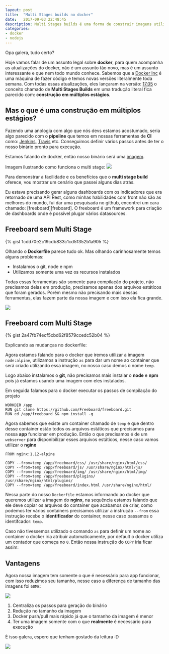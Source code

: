 ```yaml
---
layout: post
title:  "Multi Stages builds no docker"
date:   2017-09-03 22:48:45
description: Multi Stages builds é uma forma de construir imagens utilizando outras para realizar a compilação dos arquivos necessários para sua app, visando ter uma imagem pequena e somente com os binários da app.
categories:
- docker
- nodejs
---
```



Opa galera, tudo certo? 

Hoje vamos falar de um assunto legal sobre **docker**, para quem acompanha as atualizações do docker, não é um assunto tão novo, mas é um assunto interessante e que nem todo mundo conhece. Sabemos que a [Docker Inc][docker] é uma máquina de fazer código e temos novas versões literalmente toda semana. Com todas essas atualizações, eles lançaram na versão: [17.05][1705] o conceito chamado de **Multi Stages Builds** em uma tradução literal fica parecido com: **construção em múltiplos estágios**. 

## Mas o que é uma construção em múltiplos estágios? 

Fazendo uma anologia com algo que nós devs estamos acostumado, seria algo parecido com o **pipeline** que temos em nossas ferramentas de **CI** como: [Jenkins][jenkins], [Travis][travis] etc. Conseguimos definir vários passos antes de ter o nosso binário pronto para execução. 

Estamos falando de docker, então nosso binário será uma [imagem][imagem].

Imagem ilustrando como funciona o multi stage: 
![](/assets/img{{page.id}}/multi-stage-build.png)


Para demonstrar a facilidade e os benefícios que o **multi stage build** oferece, vou mostrar um cenário que passei alguns dias atrás.


Eu estava precisando gerar alguns dashboards com os indicadores que era retornado de uma API Rest, como minhas habilidades com front não são as melhores do mundo, fui dar uma pesquisada no github, encontrei um cara chamado: [freeboard][freboard]. O freeboard é um framework para criação de dashboards onde é possível plugar vários datasources.

## Freeboard sem Multi Stage

{% gist 1cdd70e2c19cdb833c1cd51352b1a905 %}

Olhando o **Dockerfile** parece tudo ok. Mas olhando carinhosamente temos alguns problemas:

* Instalamos o git, node e npm
* Utilizamos somente uma vez os recursos instalados

Todas essas ferramentas são somente para compilação do projeto, não precisamos delas em produção, precisamos apenas dos arquivos estáticos que foram gerados. Porém mesmo não precisando mais dessas ferramentas, elas fazem parte da nossa imagem e com isso ela fica grande.

![](/assets/img{{page.id}}/imagem-sem-multi-stage.png)

## Freeboard com Multi Stage

{% gist 2a47fb74ecf5cbd62f8579ccedc52b04 %}

Explicando as mudanças no dockerfile:

Agora estamos falando para o docker que iremos utilizar a imagem `node:alpine`, utilizamos a instrução `as` para dar um nome ao container que será criado utilizando essa imagem, no nosso caso demos o nome `temp`. 

Logo abaixo instalamos o **git**, não precisamos mais instalar o **node** e **npm** pois já estamos usando uma imagem com eles instalados.

Em seguida falamos para o docker executar os passos de compilação do projeto

```docker
WORKDIR /app
RUN git clone https://github.com/Freeboard/freeboard.git
RUN cd /app/freeboard && npm install -g
```
Agora sabemos que existe um container chamado de `temp` e que dentro desse container estão todos os arquivos estáticos que precisamos para nossa **app** funcionar em produção. Então o que precisamos é de um `webserver` para disponibilizar esses arquivos estáticos, nesse caso vamos utilizar o **nginx**

```docker
FROM nginx:1.12-alpine

COPY --from=temp /app/freeboard/css/ /usr/share/nginx/html/css/
COPY --from=temp /app/freeboard/js/ /usr/share/nginx/html/js/
COPY --from=temp /app/freeboard/img/ /usr/share/nginx/html/img/
COPY --from=temp /app/freeboard/plugins/ /usr/share/nginx/html/plugins/
COPY --from=temp /app/freeboard/index.html /usr/share/nginx/html/
```

Nessa parte do nosso `Dockerfile` estamos informando ao docker que queremos utilizar a imagem do **nginx**, na sequência estamos falando que ele deve copiar os arquivos do container que acabamos de criar, como podemos ter vários containers precisamos utilizar a instrução `--from` essa instrução recebe o **identificador** do container, nesse caso passamos o identifcador: `temp`. 

Caso não tivessemos utilizado o comando `as` para definir um nome ao container o docker iria atribuir automaticamente, por default o docker utiliza um contador que começa no `0`. Então nossa instrução do `COPY` iria ficar assim:

## Vantagens

Agora nossa imagem tem somente o que é necessário para app funcionar, com isso reduzimos seu tamanho, nesse caso a diferença de tamanho das imagens foi `60MB`:

![](/assets/img{{page.id}}/imagem-com-multi-stage.png)

1. Centraliza os passos para geração do binário
2. Redução no tamanho da imagem
3. Docker push/pull mais rápido já que o tamanho da imagem é menor
4. Ter uma imagem somente com o que **realmente** é necessário para execução


É isso galera, espero que tenham gostado da leitura :D

![](https://media.giphy.com/media/8g63zqQ5RPt60/giphy.gif)


[docker]: https://www.docker.com/
[imagem]:    https://hub.docker.com/u/alefh/
[jenkins]: https://jenkins.io/
[travis]: https://travis-ci.org/
[freeboard]: http://freeboard.io
[1705]: https://docs.docker.com/release-notes/docker-ce/#17061-ce-2017-08-15